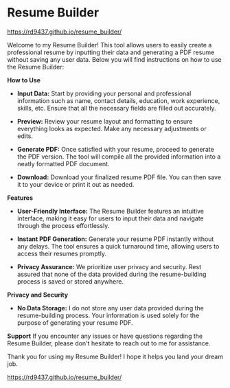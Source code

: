 # Resume Builder

https://rd9437.github.io/resume_builder/

Welcome to my Resume Builder! This tool allows users to easily create a professional resume by inputting their data and generating a PDF resume without saving any user data. Below you will find instructions on how to use the Resume Builder:


**How to Use**
+ **Input Data:** Start by providing your personal and professional information such as name, contact details, education, work experience, skills, etc. Ensure that all the necessary fields are filled out accurately.

+ **Preview:** Review your resume layout and formatting to ensure everything looks as expected. Make any necessary adjustments or edits.

+ **Generate PDF:** Once satisfied with your resume, proceed to generate the PDF version. The tool will compile all the provided information into a neatly formatted PDF document.

+ **Download:** Download your finalized resume PDF file. You can then save it to your device or print it out as needed.


**Features**
+ **User-Friendly Interface:** The Resume Builder features an intuitive interface, making it easy for users to input their data and navigate through the process effortlessly.

+ **Instant PDF Generation:** Generate your resume PDF instantly without any delays. The tool ensures a quick turnaround time, allowing users to access their resumes promptly.

+ **Privacy Assurance:** We prioritize user privacy and security. Rest assured that none of the data provided during the resume-building process is saved or stored anywhere.


**Privacy and Security**
+ **No Data Storage:** I do not store any user data provided during the resume-building process. Your information is used solely for the purpose of generating your resume PDF.


**Support**
If you encounter any issues or have questions regarding the Resume Builder, please don't hesitate to reach out to me for assistance. 

Thank you for using my Resume Builder! I hope it helps you land your dream job.

https://rd9437.github.io/resume_builder/
